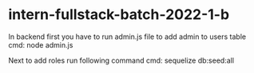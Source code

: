 # intern-fullstack-batch-2022-1-b

In backend first you have to run admin.js file to add admin to users table
cmd: node admin.js

Next to add roles run following command
cmd: sequelize db:seed:all
